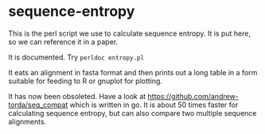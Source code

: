 # sequence-entropy
This is the perl script we use to calculate sequence entropy.
It is put here, so we can reference it in a paper.

It is documented. Try <code>perldoc entropy.pl</code>

It eats an alignment in fasta format and then prints out a long table in a form suitable for feeding to R or gnuplot for plotting.

It has now been obsoleted. Have a look at https://github.com/andrew-torda/seq_compat which is written in go. It is about 50 times faster for calculating sequence entropy, but can also compare two multiple sequence alignments.
